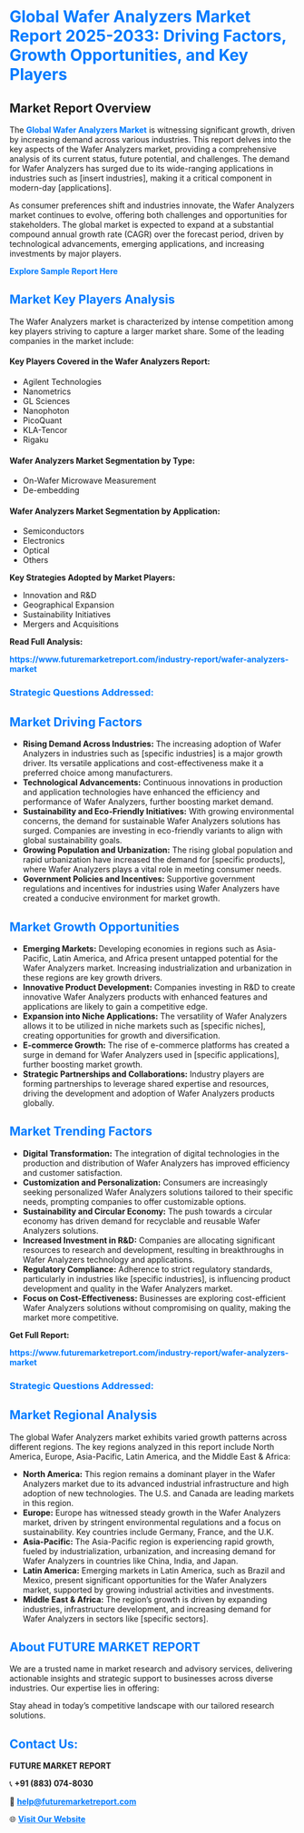 <h1 style="color: #007BFF;">Global Wafer Analyzers Market Report 2025-2033: Driving Factors, Growth Opportunities, and Key Players</h1>

<section id="overview">
<h2>Market Report Overview</h2>
<p>The <a href="https://www.futuremarketreport.com/industry-report/wafer-analyzers-market" style="color: #007BFF; text-decoration: none;"><strong>Global Wafer Analyzers Market</strong></a> is witnessing significant growth, driven by increasing demand across various industries. This report delves into the key aspects of the Wafer Analyzers market, providing a comprehensive analysis of its current status, future potential, and challenges. The demand for Wafer Analyzers has surged due to its wide-ranging applications in industries such as [insert industries], making it a critical component in modern-day [applications].</p>
<p>As consumer preferences shift and industries innovate, the Wafer Analyzers market continues to evolve, offering both challenges and opportunities for stakeholders. The global market is expected to expand at a substantial compound annual growth rate (CAGR) over the forecast period, driven by technological advancements, emerging applications, and increasing investments by major players.</p>
</section>

<section id="overview">
<p><a href="https://www.futuremarketreport.com/request-sample/reportId=59806" style="color: #007BFF; text-decoration: none;"><strong>Explore Sample Report Here</strong></a></p>
</section>

<section id="key-players">
<h2 style="color: #007BFF;">Market Key Players Analysis</h2>
<p>The Wafer Analyzers market is characterized by intense competition among key players striving to capture a larger market share. Some of the leading companies in the market include:</p>
<h4>Key Players Covered in the Wafer Analyzers Report:</h4>
<ul><li>Agilent Technologies</li><li>Nanometrics</li><li>GL Sciences</li><li>Nanophoton</li><li>PicoQuant</li><li>KLA-Tencor</li><li>Rigaku</li></ul>
<h4>Wafer Analyzers Market Segmentation by Type:</h4>
<ul><li>On-Wafer Microwave Measurement</li><li>De-embedding</li></ul>

<h4>Wafer Analyzers Market Segmentation by Application:</h4>
<ul><li>Semiconductors</li><li>Electronics</li><li>Optical</li><li>Others</li></ul>
<p><strong>Key Strategies Adopted by Market Players:</strong></p>
<ul>
<li>Innovation and R&D</li>
<li>Geographical Expansion</li>
<li>Sustainability Initiatives</li>
<li>Mergers and Acquisitions</li>
</ul>
</section>

<section>
<p><strong>Read Full Analysis: </strong></p><a href="https://www.futuremarketreport.com/industry-report/wafer-analyzers-market" style="color: #007BFF; text-decoration: none;"><strong>https://www.futuremarketreport.com/industry-report/wafer-analyzers-market</strong></a>
<h3 style="color: #007BFF;">Strategic Questions Addressed:</h3>
</section>

<section id="driving-factors">
<h2 style="color: #007BFF;">Market Driving Factors</h2>
<ul>
<li><strong>Rising Demand Across Industries:</strong> The increasing adoption of Wafer Analyzers in industries such as [specific industries] is a major growth driver. Its versatile applications and cost-effectiveness make it a preferred choice among manufacturers.</li>
<li><strong>Technological Advancements:</strong> Continuous innovations in production and application technologies have enhanced the efficiency and performance of Wafer Analyzers, further boosting market demand.</li>
<li><strong>Sustainability and Eco-Friendly Initiatives:</strong> With growing environmental concerns, the demand for sustainable Wafer Analyzers solutions has surged. Companies are investing in eco-friendly variants to align with global sustainability goals.</li>
<li><strong>Growing Population and Urbanization:</strong> The rising global population and rapid urbanization have increased the demand for [specific products], where Wafer Analyzers plays a vital role in meeting consumer needs.</li>
<li><strong>Government Policies and Incentives:</strong> Supportive government regulations and incentives for industries using Wafer Analyzers have created a conducive environment for market growth.</li>
</ul>
</section>

<section id="growth-opportunities">
<h2 style="color: #007BFF;">Market Growth Opportunities</h2>
<ul>
<li><strong>Emerging Markets:</strong> Developing economies in regions such as Asia-Pacific, Latin America, and Africa present untapped potential for the Wafer Analyzers market. Increasing industrialization and urbanization in these regions are key growth drivers.</li>
<li><strong>Innovative Product Development:</strong> Companies investing in R&D to create innovative Wafer Analyzers products with enhanced features and applications are likely to gain a competitive edge.</li>
<li><strong>Expansion into Niche Applications:</strong> The versatility of Wafer Analyzers allows it to be utilized in niche markets such as [specific niches], creating opportunities for growth and diversification.</li>
<li><strong>E-commerce Growth:</strong> The rise of e-commerce platforms has created a surge in demand for Wafer Analyzers used in [specific applications], further boosting market growth.</li>
<li><strong>Strategic Partnerships and Collaborations:</strong> Industry players are forming partnerships to leverage shared expertise and resources, driving the development and adoption of Wafer Analyzers products globally.</li>
</ul>
</section>

<section id="trending-factors">
<h2 style="color: #007BFF;">Market Trending Factors</h2>
<ul>
<li><strong>Digital Transformation:</strong> The integration of digital technologies in the production and distribution of Wafer Analyzers has improved efficiency and customer satisfaction.</li>
<li><strong>Customization and Personalization:</strong> Consumers are increasingly seeking personalized Wafer Analyzers solutions tailored to their specific needs, prompting companies to offer customizable options.</li>
<li><strong>Sustainability and Circular Economy:</strong> The push towards a circular economy has driven demand for recyclable and reusable Wafer Analyzers solutions.</li>
<li><strong>Increased Investment in R&D:</strong> Companies are allocating significant resources to research and development, resulting in breakthroughs in Wafer Analyzers technology and applications.</li>
<li><strong>Regulatory Compliance:</strong> Adherence to strict regulatory standards, particularly in industries like [specific industries], is influencing product development and quality in the Wafer Analyzers market.</li>
<li><strong>Focus on Cost-Effectiveness:</strong> Businesses are exploring cost-efficient Wafer Analyzers solutions without compromising on quality, making the market more competitive.</li>
</ul>
</section>

<section>
<p><strong>Get Full Report: </strong></p><a href="https://www.futuremarketreport.com/industry-report/wafer-analyzers-market" style="color: #007BFF; text-decoration: none;"><strong>https://www.futuremarketreport.com/industry-report/wafer-analyzers-market</strong></a>
<h3 style="color: #007BFF;">Strategic Questions Addressed:</h3>
</section>


<section id="regional-analysis">
<h2 style="color: #007BFF;">Market Regional Analysis</h2>
<p>The global Wafer Analyzers market exhibits varied growth patterns across different regions. The key regions analyzed in this report include North America, Europe, Asia-Pacific, Latin America, and the Middle East & Africa:</p>
<ul>
<li><strong>North America:</strong> This region remains a dominant player in the Wafer Analyzers market due to its advanced industrial infrastructure and high adoption of new technologies. The U.S. and Canada are leading markets in this region.</li>
<li><strong>Europe:</strong> Europe has witnessed steady growth in the Wafer Analyzers market, driven by stringent environmental regulations and a focus on sustainability. Key countries include Germany, France, and the U.K.</li>
<li><strong>Asia-Pacific:</strong> The Asia-Pacific region is experiencing rapid growth, fueled by industrialization, urbanization, and increasing demand for Wafer Analyzers in countries like China, India, and Japan.</li>
<li><strong>Latin America:</strong> Emerging markets in Latin America, such as Brazil and Mexico, present significant opportunities for the Wafer Analyzers market, supported by growing industrial activities and investments.</li>
<li><strong>Middle East & Africa:</strong> The region’s growth is driven by expanding industries, infrastructure development, and increasing demand for Wafer Analyzers in sectors like [specific sectors].</li>
</ul>
</section>

<footer>
<h2 style="color: #007BFF;">About FUTURE MARKET REPORT</h2>
<p>We are a trusted name in market research and advisory services, delivering actionable insights and strategic support to businesses across diverse industries. Our expertise lies in offering:</p>

<p>Stay ahead in today’s competitive landscape with our tailored research solutions.</p>

<h2 style="color: #007BFF;">Contact Us:</h2>
<p><strong>FUTURE MARKET REPORT</strong></p>
<p>📞 <strong>+91 (883) 074-8030</strong></p>
<p>📧 <strong><a href="mailto:help@futuremarketreport.com" style="color: #007BFF;">help@futuremarketreport.com</a></strong></p>
<p>🌐 <strong><a href="https://www.futuremarketreport.com/" style="color: #007BFF;">Visit Our Website</a></strong></p>
</footer>